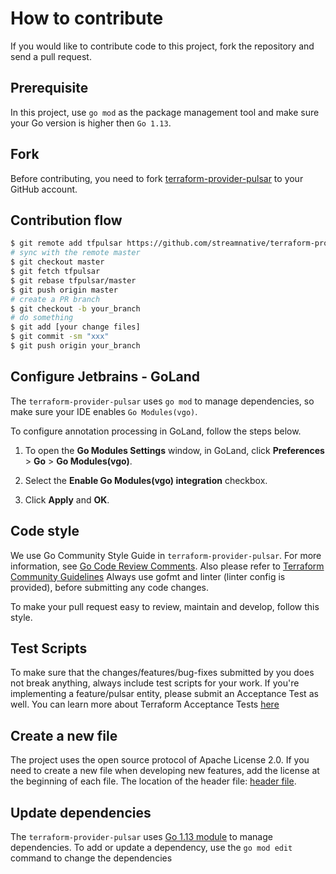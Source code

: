 <!--

    Licensed to the Apache Software Foundation (ASF) under one
    or more contributor license agreements.  See the NOTICE file
    distributed with this work for additional information
    regarding copyright ownership.  The ASF licenses this file
    to you under the Apache License, Version 2.0 (the
    "License"); you may not use this file except in compliance
    with the License.  You may obtain a copy of the License at

      http://www.apache.org/licenses/LICENSE-2.0

    Unless required by applicable law or agreed to in writing,
    software distributed under the License is distributed on an
    "AS IS" BASIS, WITHOUT WARRANTIES OR CONDITIONS OF ANY
    KIND, either express or implied.  See the License for the
    specific language governing permissions and limitations
    under the License.

-->

# How to contribute

If you would like to contribute code to this project, fork the repository and send a pull request.

## Prerequisite

In this project, use `go mod` as the package management tool and make sure your Go version is higher then `Go 1.13`.

## Fork

Before contributing, you need to fork [terraform-provider-pulsar](https://github.com/streamnative/terraform-provider-pulsar) to your GitHub account.

## Contribution flow

```bash
$ git remote add tfpulsar https://github.com/streamnative/terraform-provider-pulsar.git
# sync with the remote master
$ git checkout master
$ git fetch tfpulsar
$ git rebase tfpulsar/master
$ git push origin master
# create a PR branch
$ git checkout -b your_branch   
# do something
$ git add [your change files]
$ git commit -sm "xxx"
$ git push origin your_branch
```

## Configure Jetbrains - GoLand

The `terraform-provider-pulsar` uses `go mod` to manage dependencies, so make sure your IDE enables `Go Modules(vgo)`.

To configure annotation processing in GoLand, follow the steps below.

1. To open the **Go Modules Settings** window, in GoLand, click **Preferences** > **Go** > **Go Modules(vgo)**.

2. Select the **Enable Go Modules(vgo) integration** checkbox.

3. Click **Apply** and **OK**.

## Code style

We use Go Community Style Guide in `terraform-provider-pulsar`. 
For more information, see [Go Code Review Comments](https://github.com/golang/go/wiki/CodeReviewComments).
Also please refer to [Terraform Community Guidelines](https://www.hashicorp.com/community-guidelines)
Always use gofmt and linter (linter config is provided), before submitting any code changes.

To make your pull request easy to review, maintain and develop, follow this style.

## Test Scripts
To make sure that the changes/features/bug-fixes submitted by you does not break anything, always include test scripts 
for your work. If you're implementing a feature/pulsar entity, please submit an Acceptance Test as well.
You can learn more about Terraform Acceptance Tests [here](https://www.terraform.io/docs/extend/testing/index.html)

## Create a new file

The project uses the open source protocol of Apache License 2.0. If you need to create a new file when developing new features, 
add the license at the beginning of each file. The location of the header file: [header file](../.header).

## Update dependencies

The `terraform-provider-pulsar` uses [Go 1.13 module](https://github.com/golang/go/wiki/Modules) to manage dependencies.
To add or update a dependency, use the `go mod edit` command to change the dependencies

